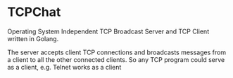 # TCPChat
Operating System Independent TCP Broadcast Server and TCP Client written in Golang.

The server accepts client TCP connections and broadcasts messages from a client to all the other connected clients. So any TCP program could serve as a client, e.g. Telnet works as a client

